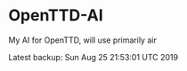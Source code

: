 # OpenTTD-AI
My AI for OpenTTD, will use primarily air

Latest backup: Sun Aug 25 21:53:01 UTC 2019
